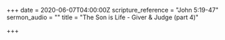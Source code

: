 +++
date = 2020-06-07T04:00:00Z
scripture_reference = "John 5:19-47"
sermon_audio = ""
title = "The Son is Life - Giver & Judge (part 4)"

+++
